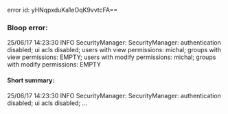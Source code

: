 error id: yHNqpxduKa1eOqK9vvtcFA==
### Bloop error:

25/06/17 14:23:30 INFO SecurityManager: SecurityManager: authentication disabled; ui acls disabled; users with view permissions: michal; groups with view permissions: EMPTY; users with modify permissions: michal; groups with modify permissions: EMPTY
#### Short summary: 

25/06/17 14:23:30 INFO SecurityManager: SecurityManager: authentication disabled; ui acls disabled; ...